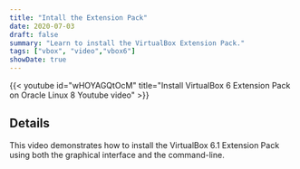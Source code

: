 ```yaml
---
title: "Intall the Extension Pack"
date: 2020-07-03
draft: false
summary: "Learn to install the VirtualBox Extension Pack."
tags: ["vbox", "video","vbox6"]
showDate: true
---
```


{{< youtube id="wHOYAGQtOcM" title="Install VirtualBox 6 Extension Pack on Oracle Linux 8 Youtube video" >}}

## Details

This video demonstrates how to install the VirtualBox 6.1 Extension Pack using both the graphical interface and the command-line.
